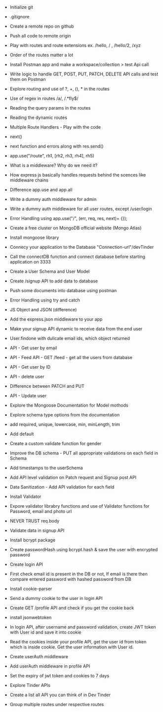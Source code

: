 - Initialize git
- .gitignore
- Create a remote repo on github
- Push all code to remote origin
- Play with routes and route extensions ex. /hello, / , /hello/2, /xyz
- Order of the routes matter a lot
- Install Postman app and make a workspace/collection > test Api call
- Write logic to handle GET, POST, PUT, PATCH, DELETE API calls and test them on Postman
- Explore routing and use of ?, +, (), \* in the routes
- Use of regex in routes /a/, /.\*fly$/
- Reading the query params in the routes
- Reading the dynamic routes

- Multiple Route Handlers - Play with the code
- next()
- next function and errors along with res.send()
- app.use("/route", rh1, [rh2, rh3, rh4], rh5)
- What is a middleware? Why do we need it?
- How express js basically handles requests behind the scences like middleware chains
- Difference app.use and app.all
- Write a dummy auth middleware for admin
- Write a dummy auth middleware for all user routes, except /user/login
- Error Handling using app.use("/", (err, req, res, next)= {});

- Create a free cluster on MongoDB official website (Mongo Atlas)
- Install mongoose library
- Connecy your application to the Database "Connection-url"/devTinder
- Call the connectDB function and connect database before starting application on 3333
- Create a User Schema and User Model
- Create /signup API to add data to database
- Push some documents into database using postman
- Error Handling using try and catch

- JS Object and JSON (difference)
- Add the express.json middleware to your app
- Make your signup API dynamic to receive data from the end user
- User.findone with dulicate email ids, which object returned
- API - Get user by email
- API - Feed API - GET /feed - get all the users from database
- API - Get user by ID
- API - delete user
- Difference between PATCH and PUT
- API - Update user
- Explore the Mongoose Documentation for Model mothods

- Explore schema type options from the documentation
- add required, unique, lowercase, min, minLength, trim
- Add default
- Create a custom validate function for gender
- Improve the DB schema - PUT all appropriate validations on each field in Schema
- Add timestamps to the userSchema
- Add API level validation on Patch request and Signup post API
- Data Sanitization - Add API validation for each field
- Install Validator
- Expore validator librabry functions and use of Validator functions for Password, email and photo url
- NEVER TRUST req.body

- Validate data in signup API
- Install bcrypt package
- Create passwordHash using bcrypt.hash & save the user with encrypted password
- Create login API
- First check email id is present in the DB or not, If email is there then compare entered password with hashed password from DB

- Install cookie-parser
- Send a dummy cookie to the user in login API
- Create GET /profile API and check if you get the cookie back
- install jsonwebtoken
- In login API, after username and password validation, create JWT token with User id and save it into cookie
- Read the cookies inside your profile API, get the user id from token which is inside cookie. Get the user information with User id.
- Create userAuth middleware
- Add userAuth middleware in profile API
- Set the expiry of jwt token and cookies to 7 days

- Explore Tinder APIs
- Create a list all API you can think of in Dev Tinder
- Group multiple routes under respective routes
